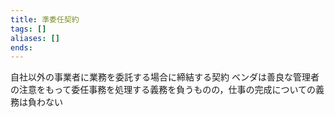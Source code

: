 ```yaml
---
title: 準委任契約
tags: []
aliases: []
ends: 
---
```

自社以外の事業者に業務を委託する場合に締結する契約
ベンダは善良な管理者の注意をもって委任事務を処理する義務を負うものの，仕事の完成についての義務は負わない
